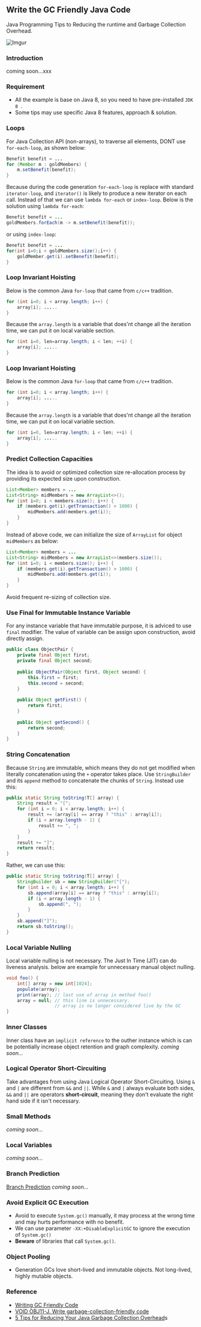 ## Write the GC Friendly Java Code
Java Programming Tips to Reducing the runtime and Garbage Collection Overhead.

![Imgur](https://i.imgur.com/GO3A9yQ.png)

### Introduction
coming soon...xxx



### Requirement

- All the example is base on Java 8, so you need to have pre-installed `JDK 8 `.
- Some tips may use specific Java 8 features, approach & solution.




### Loops
For Java Collection API (non-arrays), to traverse all elements, DONT use `for-each-loop`, as shown below:

```java
Benefit benefit = ...
for (Member m : goldMembers) {
	m.setBenefit(benefit);
}
```

Because during the code generation `for-each-loop` is replace with standard `iterator-loop`, and `iterator()` is likely to produce a new iterator on each call. Instead of that we can use `lambda for-each` or `index-loop`. Below is the solution using `lambda for-each`:

```java
Benefit benefit = ...
goldMembers.forEach(m -> m.setBenefit(benefit));
```

or using `index-loop`:

```java
Benefit benefit = ...
for(int i=0;i < goldMembers.size();i++) {
	goldMember.get(i).setBenefit(benefit);
}
```



### Loop Invariant Hoisting

Below is the common Java `for-loop` that came from `c/c++` tradition.

```java
for (int i=0; i < array.length; i++) {
	array[i]; .....
}
```

Because the `array.length` is a variable that does'nt change all the iteration time, we can put it on local variable section.

```java
for (int i=0, len=array.length; i < len; ++i) {
	array[i]; .....
}
```



### Loop Invariant Hoisting

Below is the common Java `for-loop` that came from `c/c++` tradition.

```java
for (int i=0; i < array.length; i++) {
	array[i]; .....
}
```

Because the `array.length` is a variable that does'nt change all the iteration time, we can put it on local variable section.

```java
for (int i=0, len=array.length; i < len; ++i) {
	array[i]; .....
}
```



### Predict Collection Capacities

The idea is to avoid or optimized collection size re-allocation process by providing its expected size upon construction.

```java
List<Member> members = ...
List<String> midMembers = new ArrayList<>();
for (int i=0; i < members.size(); i++) {
	if (members.get(i).getTransaction() > 1000) {
		midMembers.add(members.get(i));
	}
}
```

Instead of above code, we can initialize the size of `ArrayList` for object `midMembers` as below:

```java
List<Member> members = ...
List<String> midMembers = new ArrayList<>(members.size());
for (int i=0; i < members.size(); i++) {
	if (members.get(i).getTransaction() > 1000) {
		midMembers.add(members.get(i));
	}
}
```

Avoid frequent re-sizing of collection size.



### Use Final for Immutable Instance Variable  

For any instance variable that have immutable purpose, it is adviced to use `final` modifier. The value of variable can be 
assign upon construction, avoid directly assign.

```java
public class ObjectPair {
	private final Object first;
	private final Object second;
 
	public ObjectPair(Object first, Object second) {
		this.first = first;
		this.second = second;
	}
 
	public Object getFirst() {
		return first;
	}
 
	public Object getSecond() {
		return second;
	}
}
```



### String Concatenation

Because `String` are immutable, which means they do not get modified when literally concatenation using the `+` operator takes place.
Use `StringBuilder` and its `append` method to concatenate the chunks of `String`. Instead use this:

```java
public static String toString(T[] array) {
	String result = "[";
 	for (int i = 0; i < array.length; i++) {
		result += (array[i] == array ? "this" : array[i]);
		if (i < array.length - 1) {
			result += ", ";
		}
	} 
	result += "]"; 
	return result;
}
```
Rather, we can use this:

```java
public static String toString(T[] array) {
	StringBuilder sb = new StringBuilder("[");
 	for (int i = 0; i < array.length; i++) {
		sb.append(array[i] == array ? "this" : array[i]);
		if (i < array.length - 1) {
			sb.append(", ");
		}
	} 
	sb.append("]");
	return sb.toString();
}
```



### Local Variable Nulling

Local variable nulling is not necessary. The Just In Time (JIT) can do liveness analysis. below are example 
for unnecessary manual object nulling.

```java
void foo() {
	int[] array = new int[1024];
	populate(array);
	print(array); // last use of array in method foo()
	array = null; // this line is unnecessary.
	              // array is no longer considered live by the GC  
}
```



### Inner Classes
Inner class have an `implicit reference` to the outher instance which is can be potentially increase object retention and graph complexity.
_coming soon..._



### Logical Operator Short-Circuiting
Take advantages from using Java Logical Operator Short-Circuiting. Using `&` and `|` are different from `&&` and `||`.  While `&` and `|` always evaluate both sides, `&&` and `||` are operators __short-circuit__, meaning they don't evaluate the right hand side if it isn't necessary.



### Small Methods
_coming soon..._



### Local Variables
_coming soon..._



### Branch Prediction
[Branch Prediction](https://dzone.com/articles/java-on-steroids-5-super-useful-jit-optimization-t)
_coming soon..._



### Avoid Explicit GC Execution

- Avoid to execute `System.gc()` manually, it may process at the wrong time and may hurts performance with no benefit.
- We can use parameter `-XX:+DisableExplicitGC` to ignore the execution of `System.gc()`
- **Beware** of libraries that call `System.gc()`.




### Object Pooling

- Generation GCs love short-lived and immutable objects. Not long-lived, highly mutable objects.




### Reference
- [Writing GC Friendly Code](https://github.com/AlmasB/FXGL/wiki/Writing-GC-friendly-Code)
- [VOID OBJ11-J. Write garbage-collection-friendly code](https://www.securecoding.cert.org/confluence/display/java/VOID+OBJ11-J.+Write+garbage-collection-friendly+code)
- [5 Tips for Reducing Your Java Garbage Collection Overhead](http://blog.takipi.com/5-tips-for-reducing-your-java-garbage-collection-overhead/)s

